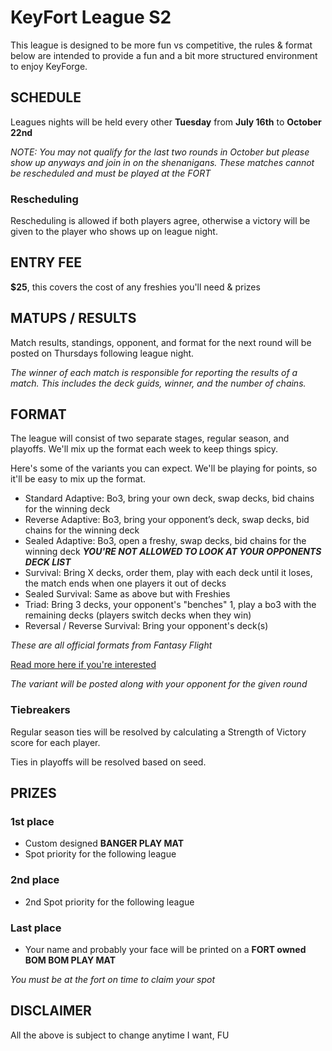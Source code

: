 # **KeyFort League S2**

This league is designed to be more fun vs competitive, the rules & format below are intended to provide a fun and a bit more structured environment to enjoy KeyForge.

## **SCHEDULE**

Leagues nights will be held every other **Tuesday** from **July 16th** to **October 22nd**

_NOTE: You may not qualify for the last two rounds in October but please show up anyways and join in on the shenanigans. These matches cannot be rescheduled and must be played at the FORT_

### **Rescheduling**

Rescheduling is allowed if both players agree, otherwise a victory will be given to the player who shows up on league night.

## **ENTRY FEE**

**\$25**, this covers the cost of any freshies you'll need & prizes

## **MATUPS / RESULTS**

Match results, standings, opponent, and format for the next round will be posted on Thursdays following league night.

_The winner of each match is responsible for reporting the results of a match. This includes the deck guids, winner, and the number of chains._

## **FORMAT**

The league will consist of two separate stages, regular season, and playoffs. We'll mix up the format each week to keep things spicy.

Here's some of the variants you can expect. We'll be playing for points, so it'll be easy to mix up the format.

- Standard Adaptive: Bo3, bring your own deck, swap decks, bid chains for the winning deck
- Reverse Adaptive: Bo3, bring your opponent’s deck, swap decks, bid chains for the winning deck
- Sealed Adaptive: Bo3, open a freshy, swap decks, bid chains for the winning deck **_YOU'RE NOT ALLOWED TO LOOK AT YOUR OPPONENTS DECK LIST_**
- Survival: Bring X decks, order them, play with each deck until it loses, the match ends when one players it out of decks
- Sealed Survival: Same as above but with Freshies
- Triad: Bring 3 decks, your opponent's "benches" 1, play a bo3 with the remaining decks (players switch decks when they win)
- Reversal / Reverse Survival: Bring your opponent's deck(s)

_These are all official formats from Fantasy Flight_

[Read more here if you're interested](https://images-cdn.fantasyflightgames.com/filer_public/09/42/0942d306-fb64-4aec-a98b-0827da385dfe/kf_formats_and_variants.pdf)

_The variant will be posted along with your opponent for the given round_

### **Tiebreakers**

Regular season ties will be resolved by calculating a Strength of Victory score for each player.

Ties in playoffs will be resolved based on seed.

## **PRIZES**

### **1st place**

- Custom designed **BANGER PLAY MAT**
- Spot priority for the following league

### **2nd place**

- 2nd Spot priority for the following league

### **Last place**

- Your name and probably your face will be printed on a **FORT owned BOM BOM PLAY MAT**

_You must be at the fort on time to claim your spot_

## **DISCLAIMER**

All the above is subject to change anytime I want, FU
